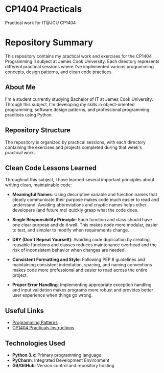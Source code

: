 # CP1404 Practicals

Practical work for IT@JCU CP1404

# Repository Summary

This repository contains my practical work and exercises for the CP1404 Programming II subject at James Cook University. Each directory represents different practical sessions where I've implemented various programming concepts, design patterns, and clean code practices.

## About Me

I'm a student currently studying Bachelor of IT at James Cook University. Through this subject, I'm developing my skills in object-oriented programming, software design patterns, and professional programming practices using Python.

## Repository Structure

The repository is organized by practical sessions, with each directory containing the exercises and projects completed during that week's practical work.

## Clean Code Lessons Learned

Throughout this subject, I have learned several important principles about writing clean, maintainable code:

- **Meaningful Names**: Using descriptive variable and function names that clearly communicate their purpose makes code much easier to read and understand. Avoiding abbreviations and cryptic names helps other developers (and future me) quickly grasp what the code does.

- **Single Responsibility Principle**: Each function and class should have one clear purpose and do it well. This makes code more modular, easier to test, and simpler to modify when requirements change.

- **DRY (Don't Repeat Yourself)**: Avoiding code duplication by creating reusable functions and classes reduces maintenance overhead and the risk of inconsistent behavior when changes are needed.

- **Consistent Formatting and Style**: Following PEP 8 guidelines and maintaining consistent indentation, spacing, and naming conventions makes code more professional and easier to read across the entire project.

- **Proper Error Handling**: Implementing appropriate exception handling and input validation makes programs more robust and provides better user experience when things go wrong.

## Useful Links

- [Programming Patterns](https://github.com/CP1404/Starter/wiki/Programming-Patterns)
- [CP1404 Practicals Instructions](https://github.com/CP1404/Practicals)

## Technologies Used

- **Python 3.x**: Primary programming language
- **PyCharm**: Integrated Development Environment
- **Git/GitHub**: Version control and repository hosting